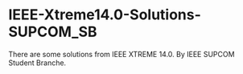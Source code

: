 # IEEE-Xtreme14.0-Solutions-SUPCOM_SB
There are some solutions from IEEE XTREME 14.0. By IEEE SUPCOM Student Branche.
